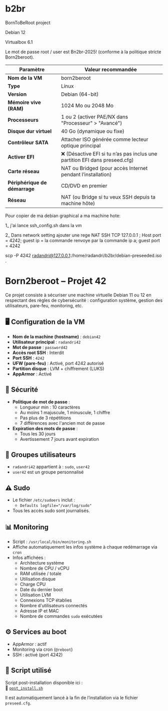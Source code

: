 # b2br
BornToBeRoot project

Debian 12

Virtualbox 6.1

Le mot de passe root / user est Bn2br-2025! (conforme à la politique stricte Born2beroot).


| Paramètre                     | Valeur recommandée                                                         |
| ----------------------------- | -------------------------------------------------------------------------- |
| **Nom de la VM**              | born2beroot                                                                |
| **Type**                      | Linux                                                                      |
| **Version**                   | Debian (64-bit)                                                            |
| **Mémoire vive (RAM)**        | 1024 Mo ou 2048 Mo                                                         |
| **Processeurs**               | 1 ou 2 (activer PAE/NX dans "Processeur" > "Avancé")                       |
| **Disque dur virtuel**        | 40 Go (dynamique ou fixe)                                                  |
| **Contrôleur SATA**           | Attacher ISO générée comme lecteur optique principal                       |
| **Activer EFI**               | ❌ (Désactive EFI si tu n’as pas inclus une partition EFI dans preseed.cfg) |
| **Carte réseau**              | NAT ou Bridged (pour accès Internet pendant l’installation)                |
| **Périphérique de démarrage** | CD/DVD en premier                                                          |
| **Réseau**                    | NAT (ou Bridge si tu veux SSH depuis ta machine hôte)                      |


Pour copier de ma debian graphical a ma machine hote:

1_ j'ai lance ssh_config.sh dans la vm

2_ Dans network setting
ajouter une rege NAT
SSH TCP 127.0.0.1 ; Host port = 4242;  guest ip = la commande renvoye par la commande ip a; guest port = 4242

scp -P 4242 radandri@127.0.0.1:/home/radandri/b2br/debian-preseeded.iso .


# Born2beroot – Projet 42

Ce projet consiste à sécuriser une machine virtuelle Debian 11 ou 12 en respectant des règles de cybersécurité : configuration système, gestion des utilisateurs, pare-feu, monitoring, etc.

## 🖥️ Configuration de la VM

- **Nom de la machine (hostname)** : `debian42`
- **Utilisateur principal** : `radandri42`
- **Mot de passe** : `password42`
- **Accès root SSH** : Interdit
- **Port SSH** : `4242`
- **UFW (pare-feu)** : Activé, port 4242 autorisé
- **Partition disque** : LVM + chiffrement (LUKS)
- **AppArmor** : Activé

## 🔐 Sécurité

- **Politique de mot de passe** :  
  - Longueur min : 10 caractères  
  - Au moins 1 majuscule, 1 minuscule, 1 chiffre  
  - Pas plus de 3 répétitions  
  - 7 différences avec l'ancien mot de passe  
- **Expiration des mots de passe** :  
  - Tous les 30 jours  
  - Avertissement 7 jours avant expiration

## 👥 Groupes utilisateurs

- `radandri42` appartient à : `sudo`, `user42`
- `user42` est un groupe personnalisé

## ⚠️ Sudo

- Le fichier `/etc/sudoers` inclut :
  - `Defaults logfile="/var/log/sudo"`
- Tous les accès sudo sont journalisés.

## 📊 Monitoring

- Script : `/usr/local/bin/monitoring.sh`
- Affiche automatiquement les infos système à chaque redémarrage via `cron`
- Infos affichées :
  - Architecture système
  - Nombre de CPU / vCPU
  - RAM utilisée / totale
  - Utilisation disque
  - Charge CPU
  - Date du dernier boot
  - Utilisation LVM
  - Connexions TCP établies
  - Nombre d'utilisateurs connectés
  - Adresse IP et MAC
  - Nombre de commandes `sudo` exécutées

## ⚙️ Services au boot

- AppArmor : actif
- Monitoring via cron (`@reboot`)
- SSH : activé (port 4242)

## 📁 Script utilisé

Script post-installation disponible ici :  
📎 [`post_install.sh`](https://github.com/rkajy/b2br/blob/main/post_install.sh)

Il est automatiquement lancé à la fin de l’installation via le fichier `preseed.cfg`.

